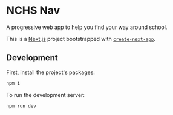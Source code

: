 # NCHS Nav 

A progressive web app to help you find your way around school.  


This is a [Next.js](https://nextjs.org/) project bootstrapped with [`create-next-app`](https://github.com/vercel/next.js/tree/canary/packages/create-next-app).

## Development
First, install the project's packages: 
```bash
npm i
```

To run the development server:
```bash
npm run dev
```
